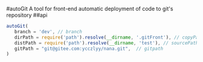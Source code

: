 #autoGit
A tool for front-end automatic deployment of code to git's repository
##api
```javascript
autoGit(
   branch = 'dev', // branch
   dirPath = require('path').resolve(__dirname, '.gitFront'), // copyPath
   distPath = require('path').resolve(__dirname, 'test'), // sourcePath
   gitPath = "git@gitee.com:ycczlyy/nana.git",  // gitpath
)
    
```
 
